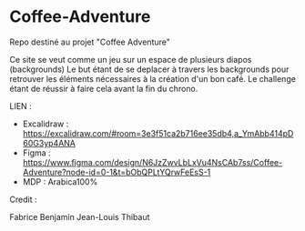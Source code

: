 # Coffee-Adventure
Repo destiné au projet "Coffee Adventure"

Ce site se veut comme un jeu sur un espace de plusieurs diapos (backgrounds) 
Le but étant de se deplacer à travers les backgrounds pour retrouver les éléments nécessaires à la création d'un bon café.
Le challenge étant de réussir à faire cela avant la fin du chrono. 

LIEN : 
- Excalidraw : https://excalidraw.com/#room=3e3f51ca2b716ee35db4,a_YmAbb414pD60G3yp4ANA
- Figma : https://www.figma.com/design/N6JzZwvLbLxVu4NsCAb7ss/Coffee-Adventure?node-id=0-1&t=bObQPLtYQrwFeEsS-1
- MDP : Arabica100%
  



Credit : 

Fabrice
Benjamin
Jean-Louis
Thibaut

